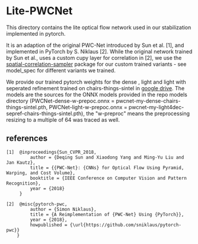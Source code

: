 # Lite-PWCNet

This directory contains the lite optical flow network used in our stabilization implemented in pytorch. 

It is an adaption of the original PWC-Net introduced by Sun et al. [1], and implemented in PyTorch by S. Niklaus [2].
While the original network trained by Sun et al., uses a custom cupy layer for correlation in [2], we use the [spatial-correlation-sampler](https://pypi.org/project/spatial-correlation-sampler/) package for our custom trained variants - see model_spec for different variants we trained.


We provide our trained pytorch weights for the dense , light and light with seperated refinement trained on chairs-things-sintel in [google drive](https://drive.google.com/drive/folders/1im1_ZLnN7S5OZcWbh_ZPC03RM1Mh3i4o?usp=sharing). 
The models are the sources for the ONNX models provided in the repo models directory  (PWCNet-dense-w-prepoc.onnx = pwcnet-my-dense-chairs-things-sintel.pth, PWCNet-light-w-prepoc.onnx = pwcnet-my-light4dec-sepref-chairs-things-sintel.pth), the "w-preproc" means the preprocessing resizing to a multiple of 64 was traced as well.



## references
```
[1]  @inproceedings{Sun_CVPR_2018,
         author = {Deqing Sun and Xiaodong Yang and Ming-Yu Liu and Jan Kautz},
         title = {{PWC-Net}: {CNNs} for Optical Flow Using Pyramid, Warping, and Cost Volume},
         booktitle = {IEEE Conference on Computer Vision and Pattern Recognition},
         year = {2018}
     }
```

```
[2]  @misc{pytorch-pwc,
         author = {Simon Niklaus},
         title = {A Reimplementation of {PWC-Net} Using {PyTorch}},
         year = {2018},
         howpublished = {\url{https://github.com/sniklaus/pytorch-pwc}}
    }
```
